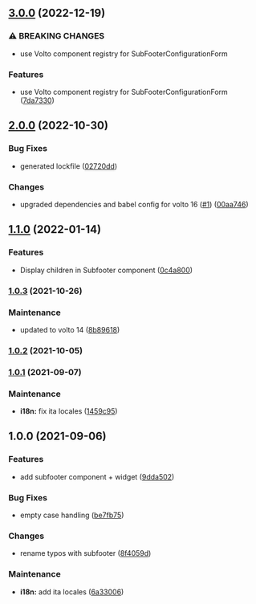 ## [3.0.0](https://github.com/collective/volto-subfooter/compare/v2.0.0...v3.0.0) (2022-12-19)


### ⚠ BREAKING CHANGES

* use Volto component registry for SubFooterConfigurationForm

### Features

* use Volto component registry for SubFooterConfigurationForm ([7da7330](https://github.com/collective/volto-subfooter/commit/7da733073439499acb535f1e9085604b8ff630d1))

## [2.0.0](https://github.com/collective/volto-subfooter/compare/v1.1.0...v2.0.0) (2022-10-30)


### Bug Fixes

* generated lockfile ([02720dd](https://github.com/collective/volto-subfooter/commit/02720ddd973605ec92014041a964799b6199e23f))


### Changes

* upgraded dependencies and babel config for volto 16 ([#1](https://github.com/collective/volto-subfooter/issues/1)) ([00aa746](https://github.com/collective/volto-subfooter/commit/00aa746a518bd2eb572aff3f11e1eb9e56a590ee))

## [1.1.0](https://github.com/collective/volto-subfooter/compare/v1.0.3...v1.1.0) (2022-01-14)


### Features

* Display children in Subfooter component ([0c4a800](https://github.com/collective/volto-subfooter/commit/0c4a8005c6f9fd8de336578e6530f1a3eb828101))

### [1.0.3](https://github.com/collective/volto-subfooter/compare/v1.0.2...v1.0.3) (2021-10-26)


### Maintenance

* updated to volto 14 ([8b89618](https://github.com/collective/volto-subfooter/commit/8b89618da2d65a3aeab384b6bec14a83c8efb1c5))

### [1.0.2](https://github.com/collective/volto-subfooter/compare/v1.0.1...v1.0.2) (2021-10-05)

### [1.0.1](https://github.com/collective/volto-subfooter/compare/v1.0.0...v1.0.1) (2021-09-07)


### Maintenance

* **i18n:** fix ita locales ([1459c95](https://github.com/collective/volto-subfooter/commit/1459c95a09beee11c6760ac0b4b9d6f9a5f929ad))

## 1.0.0 (2021-09-06)


### Features

* add subfooter component + widget ([9dda502](https://github.com/collective/volto-subfooter/commit/9dda502b7a924e4eaf2f4340f381568e49223e77))


### Bug Fixes

* empty case handling ([be7fb75](https://github.com/collective/volto-subfooter/commit/be7fb753244381a5a99c6b48148c0141dce3b466))


### Changes

* rename typos with subfooter ([8f4059d](https://github.com/collective/volto-subfooter/commit/8f4059db3ef298d3d1cc8c236d59590db9e16f73))


### Maintenance

* **i18n:** add ita locales ([6a33006](https://github.com/collective/volto-subfooter/commit/6a330062bf4f9770fdbdaa2990194abc577930fa))

